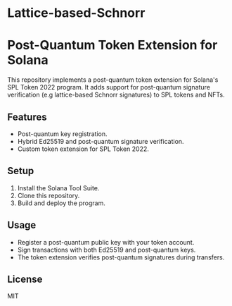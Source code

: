 # Lattice-based-Schnorr
# Post-Quantum Token Extension for Solana

This repository implements a post-quantum token extension for Solana's SPL Token 2022 program. It adds support for post-quantum signature verification (e.g lattice-based Schnorr signatures) to SPL tokens and NFTs.

## Features
- Post-quantum key registration.
- Hybrid Ed25519 and post-quantum signature verification.
- Custom token extension for SPL Token 2022.

## Setup
1. Install the Solana Tool Suite.
2. Clone this repository.
3. Build and deploy the program.

## Usage
- Register a post-quantum public key with your token account.
- Sign transactions with both Ed25519 and post-quantum keys.
- The token extension verifies post-quantum signatures during transfers.

## License
MIT

